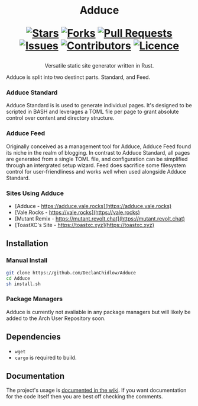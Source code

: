 <div align="center">
<h1>
  Adduce
  
  [![Stars](https://img.shields.io/github/stars/DeclanChidlow/Adduce?style=flat-square&logoColor=white)](https://github.com/DeclanChidlow/Adduce/stargazers)
  [![Forks](https://img.shields.io/github/forks/DeclanChidlow/Adduce?style=flat-square&logoColor=white)](https://github.com/DeclanChidlow/Adduce/network/members)
  [![Pull Requests](https://img.shields.io/github/issues-pr/DeclanChidlow/Adduce?style=flat-square&logoColor=white)](https://github.com/DeclanChidlow/Adduce/pulls)
  [![Issues](https://img.shields.io/github/issues/DeclanChidlow/Adduce?style=flat-square&logoColor=white)](https://github.com/DeclanChidlow/Adduce/issues)
  [![Contributors](https://img.shields.io/github/contributors/DeclanChidlow/Adduce?style=flat-square&logoColor=white)](https://github.com/DeclanChidlow/Adduce/graphs/contributors)
  [![Licence](https://img.shields.io/github/license/DeclanChidlow/Adduce?style=flat-square&logoColor=white)](https://github.com/DeclanChidlow/Adduce/blob/main/LICENCE)
</h1>
Versatile static site generator written in Rust.
</div>

Adduce is split into two destinct parts. Standard, and Feed.

### Adduce Standard
Adduce Standard is is used to generate individual pages. It's designed to be scripted in BASH and leverages a TOML file per page to grant absolute control over content and directory structure.

### Adduce Feed
Originally conceived as a management tool for Adduce, Adduce Feed found its niche in the realm of blogging. In contrast to Adduce Standard, all pages are generated from a single TOML file, and configuration can be simplified through an intergrated setup wizard. Feed does sacrifice some filesystem control for user-friendliness and works well when used alongside Adduce Standard.

### Sites Using Adduce
- [Adduce - https://adduce.vale.rocks](https://adduce.vale.rocks)
- [Vale.Rocks - https://vale.rocks](https://vale.rocks)
- [Mutant Remix - https://mutant.revolt.chat](https://mutant.revolt.chat)
- [ToastXC's Site - https://toastxc.xyz](https://toastxc.xyz)

## Installation
### Manual Install
```bash
git clone https://github.com/DeclanChidlow/Adduce
cd Adduce
sh install.sh
```
### Package Managers
Adduce is currently not avaliable in any package managers but will likely be added to the Arch User Repository soon.

## Dependencies
- `wget`
- `cargo` is required to build.

## Documentation 
The project's usage is [documented in the wiki](https://github.com/DeclanChidlow/Adduce/wiki/Adduce-Feed). If you want documentation for the code itself then you are best off checking the comments.
